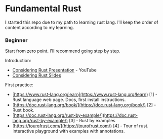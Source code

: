 # Fundamental Rust
I started this repo due to my path to learning rust lang. I'll keep the order of content according to my learning.

### Beginner
Start from zero point. I'll recommend going step by step.

Introduction:
- [Considering Rust Presentation](https://www.youtube.com/watch?v=DnT-LUQgc7s) - YouTube
- [Considering Rust Slides](https://jon.thesquareplanet.com/slides/considering-rust/export.pdf)

First practice:
- [https://www.rust-lang.org/learn](https://www.rust-lang.org/learn) [1] - Rust language web page. Docs, first install instructions.
- [https://doc.rust-lang.org/book/](https://doc.rust-lang.org/book/) [2] - Rust book.
- [https://doc.rust-lang.org/rust-by-example/](https://doc.rust-lang.org/rust-by-example/) [3] - Rust by examples.
- [https://tourofrust.com/](https://tourofrust.com/) [4] - Tour of rust. Interactive playground with examples with annotations.
  
